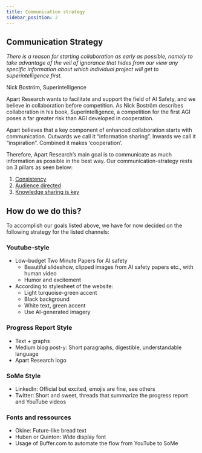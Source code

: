 ```yaml
---
title: Communication strategy
sidebar_position: 2
---
```


## Communication Strategy

_There is a reason for starting collaboration as early as possible, namely to take advantage of the veil of ignorance that hides from our view any specific information about which individual project will get to superintelligence first._

<p style={{textAlign: "right"}}>
Nick Boström, Superintelligence</p>

Apart Research wants to facilitate and support the field of AI Safety, and we believe in collaboration before competition. As Nick Boström describes collaboration in his book, Superintelligence, a competition for the first AGI poses a far greater risk than AGI developed in cooperation.

Apart believes that a key component of enhanced collaboration starts with communication. Outwards we call it “information sharing”. Inwards we call it “inspiration”. Combined it makes ‘cooperation’.

Therefore, Apart Research’s main goal is to communicate as much information as possible in the best way. Our communication-strategy rests on 3 pillars as seen below:

1. [Consistency](./consistency.md)
2. [Audience directed](./audience-directed.md)
3. [Knowledge sharing is key](./knowledge-sharing.md)

<!-- Yay, no errors, warnings, or alerts! -->

## How do we do this?

To accomplish our goals listed above, we have for now decided on the following strategy for the listed channels:

### Youtube-style

- Low-budget Two Minute Papers for AI safety
  - Beautiful slideshow, clipped images from AI safety papers etc., with human video
  - Humor and excitement
- According to stylesheet of the website:
  - Light turquoise-green accent
  - Black background
  - White text, green accent
  - Use AI-generated imagery

### Progress Report Style

- Text + graphs
- Medium blog post-y: Short paragraphs, digestible, understandable language
- Apart Research logo

### SoMe Style

- LinkedIn: Official but excited, emojis are fine, see others
- Twitter: Short and sweet, threads that summarize the progress report and YouTube videos

### Fonts and ressources

- Okine: Future-like bread text
- Huben or Quinton: Wide display font
- Usage of Buffer.com to automate the flow from YouTube to SoMe
